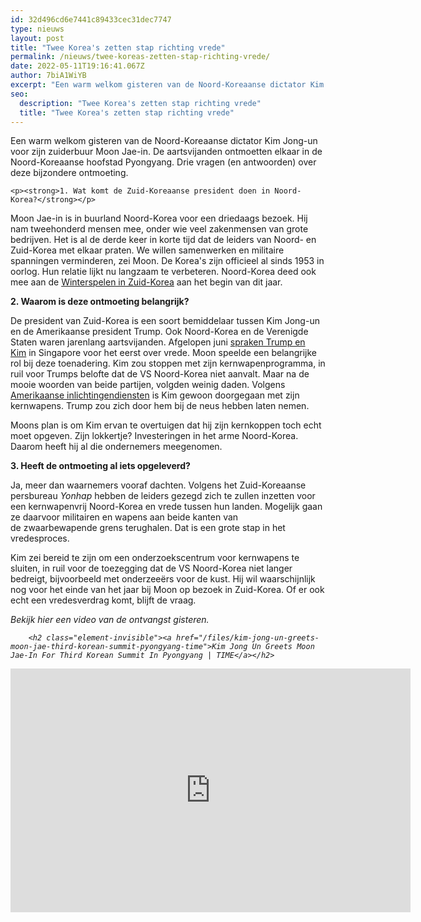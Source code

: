 ```yaml
---
id: 32d496cd6e7441c89433cec31dec7747
type: nieuws
layout: post
title: "Twee Korea's zetten stap richting vrede"
permalink: /nieuws/twee-koreas-zetten-stap-richting-vrede/
date: 2022-05-11T19:16:41.067Z
author: 7biA1WiYB
excerpt: "Een warm welkom gisteren van de Noord-Koreaanse dictator Kim Jong-un voor zijn zuiderbuur Moon Jae-in. De aartsvijanden ontmoetten elkaar in de Noord-Koreaanse hoofstad Pyongyang. Drie vragen (en antwoorden) over deze bijzondere ontmoeting.  "
seo:
  description: "Twee Korea's zetten stap richting vrede"
  title: "Twee Korea's zetten stap richting vrede"
---
```

Een warm welkom gisteren van de Noord-Koreaanse dictator Kim Jong-un voor zijn zuiderbuur Moon Jae-in. De aartsvijanden ontmoetten elkaar in de Noord-Koreaanse hoofstad Pyongyang. Drie vragen (en antwoorden) over deze bijzondere ontmoeting.  

    <p><strong>1. Wat komt de Zuid-Koreaanse president doen in Noord-Korea?</strong></p>
<p>Moon Jae-in is in buurland Noord-Korea voor een driedaags bezoek. Hij nam tweehonderd mensen mee, onder wie veel zakenmensen van grote bedrijven. Het is al de derde keer in korte tijd dat de leiders van Noord- en Zuid-Korea met elkaar praten. We willen samenwerken en militaire spanningen verminderen, zei Moon. De Korea's zijn officieel al sinds 1953 in oorlog. Hun relatie lijkt nu langzaam te verbeteren. Noord-Korea deed ook mee aan de <a href="https://7dagen.netlify.app/nieuws/olympische-spelen-zuid-korea-zijn-begonnen" target="_blank">Winterspelen in Zuid-Korea</a> aan het begin van dit jaar.</p>
<p><strong>2. Waarom is deze ontmoeting belangrijk?</strong></p>
<p>De president van Zuid-Korea is een soort bemiddelaar tussen Kim Jong-un en de Amerikaanse president Trump. Ook Noord-Korea en de Verenigde Staten waren jarenlang aartsvijanden. Afgelopen juni <a href="https://7dagen.netlify.app/nieuws/trump-en-kim-praten-over-vrede" target="_blank">spraken Trump en Kim</a> in Singapore voor het eerst over vrede. Moon speelde een belangrijke rol bij deze toenadering. Kim zou stoppen met zijn kernwapenprogramma, in ruil voor Trumps belofte dat de VS Noord-Korea niet aanvalt. Maar na de mooie woorden van beide partijen, volgden weinig daden. Volgens <a href="https://www.theatlantic.com/international/archive/2018/07/north-korea-nuclear/564287/" target="_blank">Amerikaanse inlichtingendiensten</a> is Kim gewoon doorgegaan met zijn kernwapens. Trump zou zich door hem bij de neus hebben laten nemen.</p>
<p>Moons plan is om Kim ervan te overtuigen dat hij zijn kernkoppen toch echt moet opgeven. Zijn lokkertje? Investeringen in het arme Noord-Korea. Daarom heeft hij al die ondernemers meegenomen.</p>
<p><strong>3. Heeft de ontmoeting al iets opgeleverd?</strong></p>
<p>Ja, meer dan waarnemers vooraf dachten. Volgens het Zuid-Koreaanse persbureau <em>Yonhap </em>hebben de leiders gezegd zich te zullen inzetten voor een kernwapenvrij Noord-Korea en vrede tussen hun landen. Mogelijk gaan ze daarvoor militairen en wapens aan beide kanten van de zwaarbewapende grens terughalen. Dat is een grote stap in het vredesproces.</p>
<p>Kim zei bereid te zijn om een onderzoekscentrum voor kernwapens te sluiten, in ruil voor de toezegging dat de VS Noord-Korea niet langer bedreigt, bijvoorbeeld met onderzeeërs voor de kust. Hij wil waarschijnlijk nog voor het einde van het jaar bij Moon op bezoek in Zuid-Korea. Of er ook echt een vredesverdrag komt, blijft de vraag. </p>
<p><em>Bekijk hier een video van de ontvangst gisteren.<div class="media media-element-container media-default"><div id="file-534646" class="file file-video file-video-youtube">

        <h2 class="element-invisible"><a href="/files/kim-jong-un-greets-moon-jae-third-korean-summit-pyongyang-time">Kim Jong Un Greets Moon Jae-In For Third Korean Summit In Pyongyang | TIME</a></h2>
    
  
  <div class="content">
    <div class="media-youtube-video media-element file-default media-youtube-1">
  <iframe class="media-youtube-player" width="640" height="390" title="Kim Jong Un Greets Moon Jae-In For Third Korean Summit In Pyongyang | TIME" src="https://www.youtube.com/embed/sUYCL5i_dzo?wmode=opaque&controls=" name="Kim Jong Un Greets Moon Jae-In For Third Korean Summit In Pyongyang | TIME" frameborder="0" allowfullscreen="">Video van Kim Jong Un Greets Moon Jae-In For Third Korean Summit In Pyongyang | TIME</iframe>
</div>
  </div>

  
</div>
</div></em></p>  
